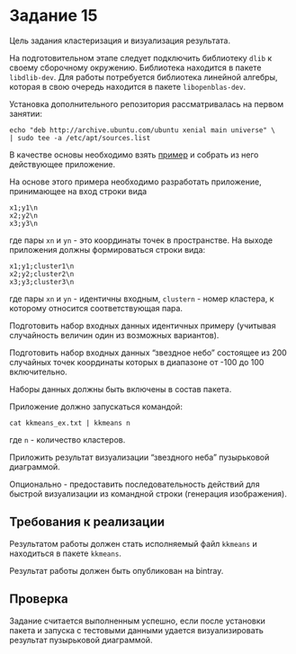 # Задание 15

Цель задания кластеризация и визуализация результата.

На подготовительном этапе следует подключить библиотеку `dlib` к своему
сборочному окружению. Библиотека находится в пакете `libdlib-dev`.
Для работы потребуется библиотека линейной алгебры, которая в свою очередь
находится в пакете `libopenblas-dev`.

Установка  дополнительного  репозитория  рассматривалась  на  первом
занятии:

```shell
echo "deb http://archive.ubuntu.com/ubuntu xenial main universe" \
| sudo tee -a /etc/apt/sources.list
```

В качестве основы необходимо взять [пример](http://dlib.net/kkmeans_ex.cpp.html)
и собрать из него действующее приложение.

На основе этого примера необходимо разработать приложение, принимающее
на вход строки вида

```csv
x1;y1\n
x2;y2\n
x3;y3\n
```

где пары `xn` и `yn` - это координаты точек в пространстве.  На выходе
приложения должны формироваться строки вида:

```csv
x1;y1;cluster1\n
x2;y2;cluster2\n
x3;y3;cluster3\n
```

где пары `xn` и `yn` - идентичны входным, `clustern` - номер кластера, к
которому относится соответствующая пара.

Подготовить набор входных данных идентичных примеру (учитывая
случайность величин один из возможных вариантов).

Подготовить набор входных данных “звездное небо” состоящее из 200
случайных точек координаты которых в диапазоне от -100 до 100
включительно.

Наборы данных должны быть включены в состав пакета.

Приложение должно запускаться командой:

```shell
cat kkmeans_ex.txt | kkmeans n
```

где `n` - количество кластеров.

Приложить  результат  визуализации  “звездного  неба”  пузырьковой
диаграммой.

Опционально - предоставить последовательность действий для быстрой
визуализации из командной строки (генерация изображения).

## Требования к реализации

Результатом работы должен стать исполняемый файл `kkmeans`
и находиться в пакете `kkmeans`.

Результат работы должен быть опубликован на bintray.

## Проверка

Задание считается выполненным успешно, если после установки пакета
и запуска с тестовыми данными удается визуализировать результат
пузырьковой диаграммой.
